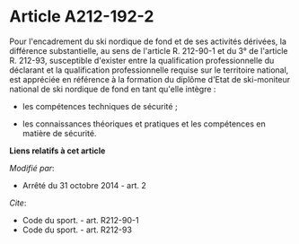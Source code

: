 # Article A212-192-2

Pour l'encadrement du ski nordique de fond et de ses activités dérivées, la différence substantielle, au sens de l'article R.
212-90-1 et du 3° de l'article R. 212-93, susceptible d'exister entre la qualification professionnelle du déclarant et la
qualification professionnelle requise sur le territoire national, est appréciée en référence à la formation du diplôme d'Etat
de ski-moniteur national de ski nordique de fond en tant qu'elle intègre :

- les compétences techniques de sécurité ;

- les connaissances théoriques et pratiques et les compétences en matière de sécurité.

**Liens relatifs à cet article**

_Modifié par_:

  - Arrêté du 31 octobre 2014 - art. 2

_Cite_:

  - Code du sport. - art. R212-90-1
  - Code du sport. - art. R212-93
